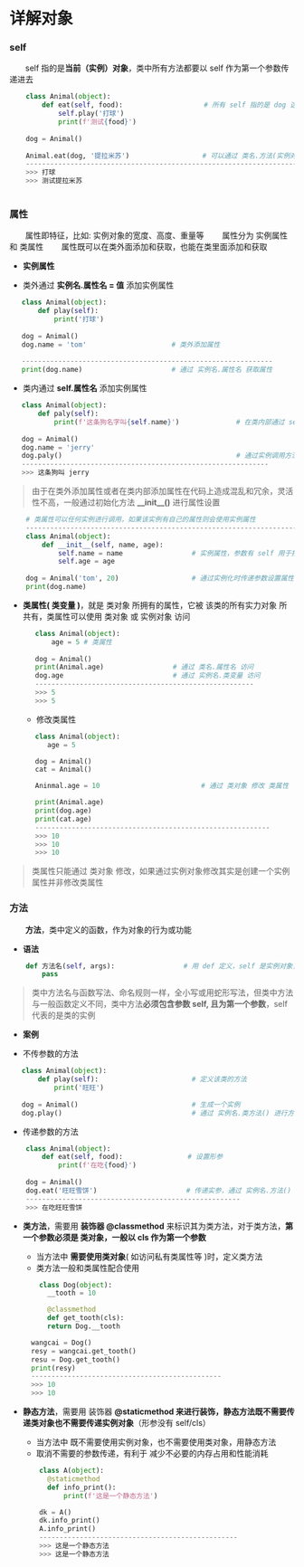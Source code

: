 # 详解对象

### self
&emsp;&emsp;self 指的是**当前（实例）对象**，类中所有方法都要以 self 作为第一个参数传递进去


```python
    class Animal(object):
        def eat(self, food):                    # 所有 self 指的是 dog 这个实例 
            self.play('打球')                    
            print(f'测试{food}')
            
    dog = Animal()
            
    Animal.eat(dog, '提拉米苏')                  # 可以通过 类名.方法(实例对象, 实参) 调用方法
    -----------------------------------------------------------------------------------
    >>> 打球
    >>> 测试提拉米苏
    
```

### 属性
&emsp;&emsp;属性即特征，比如: 实例对象的宽度、高度、重量等
&emsp;&emsp;属性分为 实例属性 和 类属性
&emsp;&emsp;属性既可以在类外面添加和获取，也能在类里面添加和获取

* **实例属性**

 * 类外通过 **实例名.属性名 = 值** 添加实例属性
 
 ```python
    class Animal(object):
        def play(self):
            print('打球')                   
            
    dog = Animal()
    dog.name = 'tom'                     # 类外添加属性 
    
    --------------------------------------------------------------
    print(dog.name)                      # 通过 实例名.属性名 获取属性 
 ```

 * 类内通过 **self.属性名** 添加实例属性

 ```python
    class Animal(object):
        def paly(self):
            print(f'这条狗名字叫{self.name}')              # 在类内部通过 self.属性名 添加实例属性
    
    dog = Animal()
    dog.name = 'jerry'
    dog.paly()                                           # 通过实例调用方法获取属性
    -------------------------------------------------------------
    >>> 这条狗叫 jerry    
 ```

> 由于在类外添加属性或者在类内部添加属性在代码上造成混乱和冗余，灵活性不高，一般通过初始化方法 **\_\_init__()** 进行属性设置



```python
    # 类属性可以任何实例进行调用，如果该实例有自己的属性则会使用实例属性
    ---------------------------------------------------------------------
    class Animal(object):
        def __init__(self, name, age):
            self.name = name                 # 实例属性，参数有 self 用于指代实例对象
            self.age = age
            
    dog = Animal('tom', 20)                  # 通过实例化时传递参数设置属性
    print(dog.name)                  

```

   
* **类属性( 类变量 )**，就是 类对象 所拥有的属性，它被 该类的所有实力对象 所共有，类属性可以使用 类对象 或 实例对象 访问

    ```python
       class Animal(object):
           age = 5 # 类属性
            
       dog = Animal()
       print(Animal.age)                 # 通过 类名.属性名 访问
       dog.age                           # 通过 实例名.类变量 访问
       ------------------------------------------------------
       >>> 5
       >>> 5
    ```
    
  * 修改类属性
  
  ```python
     class Animal(object):
        age = 5

     dog = Animal()
     cat = Animal()

     Aninmal.age = 10                         # 通过 类对象 修改 类属性

     print(Animal.age)
     print(dog.age)                       
     print(cat.age)
     ----------------------------------------------------------
     >>> 10
     >>> 10
     >>> 10
  ```

> 类属性只能通过 类对象 修改，如果通过实例对象修改其实是创建一个实例属性并非修改类属性

### 方法
&emsp;&emsp;**方法**，类中定义的函数，作为对象的行为或功能
*  **语法**


```python
    def 方法名(self, args):                 # 用 def 定义，self 是实例对象， args 是参数
        pass

```
> 类中方法名与函数写法、命名规则一样，全小写或用蛇形写法，但类中方法与一般函数定义不同，类中方法**必须包含参数 self, 且为第一个参数**，self 代表的是类的实例

*  **案例**

  *  不传参数的方法

 ```python
    class Animal(object):
        def play(self):                       # 定义该类的方法
            print('旺旺')
    
    dog = Animal()                            # 生成一个实例
    dog.play()                                # 通过 实例名.类方法() 进行方法调用

 ```

 *  传递参数的方法
 
 ```python
     class Animal(object):
         def eat(self, food):                # 设置形参
             print(f'在吃{food}')
     
     dog = Animal()
     dog.eat('旺旺雪饼')                      # 传递实参，通过 实例名.方法() 进行调用
     -----------------------------------------------------
     >>> 在吃旺旺雪饼
 ```

* **类方法**，需要用 **装饰器 @classmethod** 来标识其为类方法，对于类方法，**第一个参数必须是 类对象，一般以 cls 作为第一个参数**
  *  当方法中 **需要使用类对象**( 如访问私有类属性等 )时，定义类方法
  *  类方法一般和类属性配合使用
  
  ```python
      class Dog(object):
        __tooth = 10

        @classmethod
        def get_tooth(cls):
        return Dog.__tooth

    wangcai = Dog()
    resy = wangcai.get_tooth()
    resu = Dog.get_tooth()
    print(resy)
    -----------------------------------------------
    >>> 10
    >>> 10
  ```

* **静态方法**，需要用 装饰器 **@staticmethod 来进行装饰，静态方法既不需要传递类对象也不需要传递实例对象**（形参没有 self/cls）
  *  当方法中 既不需要使用实例对象，也不需要使用类对象，用静态方法
  *  取消不需要的参数传递，有利于 减少不必要的内存占用和性能消耗
  
  ```python
      class A(object):
        @staticmethod
        def info_print():
            print(f'这是一个静态方法')

      dk = A()
      dk.info_print()
      A.info_print()
      -------------------------------------------------
      >>> 这是一个静态方法
      >>> 这是一个静态方法
  ```

